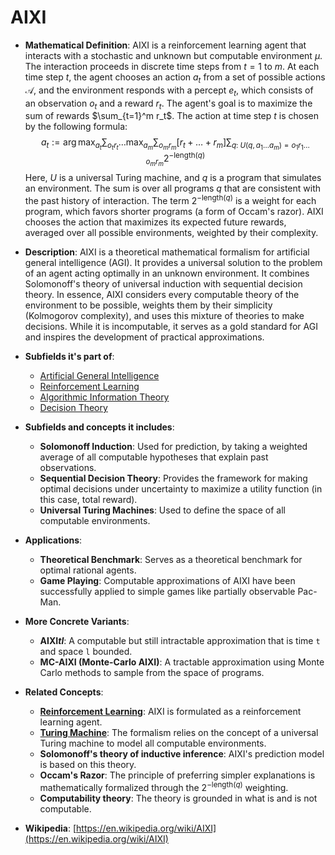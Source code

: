 # AIXI

- **Mathematical Definition**: AIXI is a reinforcement learning agent that interacts with a stochastic and unknown but computable environment $\mu$. The interaction proceeds in discrete time steps from $t=1$ to $m$. At each time step $t$, the agent chooses an action $a_t$ from a set of possible actions $\mathcal{A}$, and the environment responds with a percept $e_t$, which consists of an observation $o_t$ and a reward $r_t$. The agent's goal is to maximize the sum of rewards $\sum_{t=1}^m r_t$. The action at time step $t$ is chosen by the following formula:
$$ a_t := \arg \max_{a_t} \sum_{o_t r_t} \ldots \max_{a_m} \sum_{o_m r_m} [r_t + \ldots + r_m] \sum_{q:\; U(q, a_1 \ldots a_m) = o_1 r_1 \ldots o_m r_m} 2^{-\text{length}(q)} $$
  Here, $U$ is a universal Turing machine, and $q$ is a program that simulates an environment. The sum is over all programs $q$ that are consistent with the past history of interaction. The term $2^{-\text{length}(q)}$ is a weight for each program, which favors shorter programs (a form of Occam's razor). AIXI chooses the action that maximizes its expected future rewards, averaged over all possible environments, weighted by their complexity.

- **Description**: AIXI is a theoretical mathematical formalism for artificial general intelligence (AGI). It provides a universal solution to the problem of an agent acting optimally in an unknown environment. It combines Solomonoff's theory of universal induction with sequential decision theory. In essence, AIXI considers every computable theory of the environment to be possible, weights them by their simplicity (Kolmogorov complexity), and uses this mixture of theories to make decisions. While it is incomputable, it serves as a gold standard for AGI and inspires the development of practical approximations.

- **Subfields it's part of**:
    - [Artificial General Intelligence](https://en.wikipedia.org/wiki/Artificial_general_intelligence)
    - [Reinforcement Learning](./reinforcement_learning.md)
    - [Algorithmic Information Theory](https://en.wikipedia.org/wiki/Algorithmic_information_theory)
    - [Decision Theory](https://en.wikipedia.org/wiki/Decision_theory)

- **Subfields and concepts it includes**:
    - **Solomonoff Induction**: Used for prediction, by taking a weighted average of all computable hypotheses that explain past observations.
    - **Sequential Decision Theory**: Provides the framework for making optimal decisions under uncertainty to maximize a utility function (in this case, total reward).
    - **Universal Turing Machines**: Used to define the space of all computable environments.

- **Applications**:
    - **Theoretical Benchmark**: Serves as a theoretical benchmark for optimal rational agents.
    - **Game Playing**: Computable approximations of AIXI have been successfully applied to simple games like partially observable Pac-Man.

- **More Concrete Variants**:
    - **AIXI*tl***: A computable but still intractable approximation that is time `t` and space `l` bounded.
    - **MC-AIXI (Monte-Carlo AIXI)**: A tractable approximation using Monte Carlo methods to sample from the space of programs.

- **Related Concepts**:
    - **[Reinforcement Learning](./reinforcement_learning.md)**: AIXI is formulated as a reinforcement learning agent.
    - **[Turing Machine](../../../foundations_of_mathematics/computability_theory/turing_machine.md)**: The formalism relies on the concept of a universal Turing machine to model all computable environments.
    - **Solomonoff's theory of inductive inference**: AIXI's prediction model is based on this theory.
    - **Occam's Razor**: The principle of preferring simpler explanations is mathematically formalized through the $2^{-\text{length}(q)}$ weighting.
    - **Computability theory**: The theory is grounded in what is and is not computable.

- **Wikipedia**: [https://en.wikipedia.org/wiki/AIXI](https://en.wikipedia.org/wiki/AIXI)
